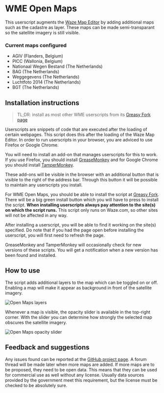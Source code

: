 # WME Open Maps

This userscript augments the [Waze Map Editor](https://www.waze.com/editor/) by adding additional maps such as the cadastre as layer. These maps can be made semi-transparant so the satellite imagery is still visible.

### Current maps configured

- AGIV (Flanders, Belgium)
- PICC (Wallonia, Belgium)
- Nationaal Wegen Bestand (The Netherlands)
- BAG (The Netherlands)
- Weggegevens (The Netherlands)
- Luchtfoto 2014 (The Netherlands)
- BGT (The Netherlands)

## Installation instructions

> TL;DR: install as most other WME userscripts from its [Greasy Fork page](https://greasyfork.org/scripts/13334-wme-openmaps)

Userscripts are snippets of code that are executed after the loading of certain webpages. This script does this after the loading of the Waze Map Editor. In order to run userscripts in your browser, you are adviced to use Firefox or Google Chrome.

You will need to install an add-on that manages userscripts for this to work. If you use Firefox, you should install [GreaseMonkey](https://addons.mozilla.org/firefox/addon/greasemonkey/) and for Google Chrome you should install [TamperMonkey](https://chrome.google.com/webstore/detail/tampermonkey/dhdgffkkebhmkfjojejmpbldmpobfkfo).

These add-ons will be visible in the browser with an additional button that is visible to the right of the address bar. Through this button it will be possible to maintain any userscripts you install.

For WME Open Maps, you should be able to install the script at [Greasy Fork](https://greasyfork.org/scripts/13316-wme-road-events-data). There will be a big green install button which you will have to press to install the script.
__When installing userscripts always pay attention to the site(s) on which the script runs.__ This script only runs on Waze.com, so other sites will not be affected in any way.

After installing a userscript, you will be able to find it working on the site(s) specified. Do note that if you had the page open before installing the userscript, you will first need to refresh the page.

GreaseMonkey and TamperMonkey will occasionally check for new versions of these scripts. You will get a notification when a new version has been found and installed.

## How to use

The script adds additional layers to the map which can be toggled on or off. Enabling a map will make it appear as background in front of the satellite imagery.

![Open Maps layers](https://tomputtemans.com/waze-scripts/images/OM-1.png)

Whenever a map is visible, the opacity slider is available in the top-right corner. With the slider you can determine how strongly the selected map obscures the satellite imagery.

![Open Maps opacity slider](https://tomputtemans.com/waze-scripts/images/OM-2.jpg)

## Feedback and suggestions

Any issues found can be reported at the [GitHub project page](https://github.com/Glodenox/wme-om/issues). A forum thread will be made later when more maps are added. If more maps are to be proposed, they need to be open data. This means that they can be used for commercial use as well without any license. Usually data sources provided by the government meet this requirement, but the license must be checked to be absolutely sure.
